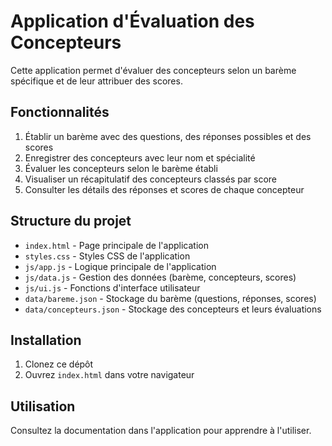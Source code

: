 # Application d'Évaluation des Concepteurs

Cette application permet d'évaluer des concepteurs selon un barème spécifique et de leur attribuer des scores.

## Fonctionnalités

1. Établir un barème avec des questions, des réponses possibles et des scores
2. Enregistrer des concepteurs avec leur nom et spécialité
3. Évaluer les concepteurs selon le barème établi
4. Visualiser un récapitulatif des concepteurs classés par score
5. Consulter les détails des réponses et scores de chaque concepteur

## Structure du projet

- `index.html` - Page principale de l'application
- `styles.css` - Styles CSS de l'application
- `js/app.js` - Logique principale de l'application
- `js/data.js` - Gestion des données (barème, concepteurs, scores)
- `js/ui.js` - Fonctions d'interface utilisateur
- `data/bareme.json` - Stockage du barème (questions, réponses, scores)
- `data/concepteurs.json` - Stockage des concepteurs et leurs évaluations

## Installation

1. Clonez ce dépôt
2. Ouvrez `index.html` dans votre navigateur

## Utilisation

Consultez la documentation dans l'application pour apprendre à l'utiliser.